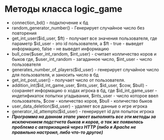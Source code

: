 # Методы класса logic_game
-   connection_bd() - подключение к бд 
-   random_generator_number() - Генерирует случайное число без повторения
-    get_int_user($id_user, $ft) - получает все значения пользователя, где параметр $id_user - это id пользователя, а $ft -  true -  выведет информацию, false - не выведет информацию 
-   bull_cow($user_int_random, $int_user) - считает колличество коров и быков где,  $user_int_random - загаданное число, $int_user - число пользователя
-   generates_number_of_players($id_user) - генерирует случайное число для пользователя, и заносить число в бд
-   get_int_post_user() - получает число от пользователя.
-   addition_int($id_int_game_user, $ints_user, $id_user, $cow, $bull) - сохраняет информацию о ходах игрока в бд, где $id_int_game_user - индетификаток попытки угадывания, $ints_user - число которое ввел пользователь, $cow - количество коров, $bull - количество быков
-   user_data_deletion($id_user) - удаляет все данные о игре игрока
-   generator_id_attempts($id_user) - генерирует id для попыток игрока
-   ***Программа на данном этапе умеет выполнять все эти методы за исключением подстчета быков и коров, а так же  появилась проблема с авторизацией через HTTP (либо я Apache не правильно настроил, либо что-то другое)***
